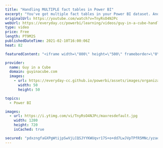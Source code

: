 ```yaml
---
title: "Handling MULTIPLE fact tables in Power BI"
excerpt: "You've got multiple fact tables in your Power BI dataset. And, dimension tables for each. Struggling to slice and dice across both? Patrick shows you how to deal with this mess.  Understand star schema and the importance for Power BI https://docs.microsoft.com/power-bi/guidance/star-schema  📢 Become"
originalUrl: https://youtube.com/watch?v=TnyRsO4NJPc
webUrl: https://everyday.cc/powerbi/learning/videos/guy-in-a-cube-handling-multiple-fact-tables-in-power-bi/
type: video
price: Free
length: PT9M2S
publishedDateTime: 2021-02-10T16:00:06Z
heat: 82

featuredContent: "<iframe width=\"800\" height=\"500\" frameborder=\"0\" src=\"https://www.youtube.com/embed/TnyRsO4NJPc\" allow=\"accelerometer; autoplay; encrypted-media; gyroscope; picture-in-picture\" allowfullscreen></iframe>"

provider:
  name: Guy in a Cube
  domain: guyinacube.com
  images:
    - url: https://everyday-cc.github.io/powerbi/assets/images/organizations/guyinacube.com-50x50.jpg
      width: 50
      height: 50

topics:
  - Power BI

images:
  - url: https://i.ytimg.com/vi/TnyRsO4NJPc/maxresdefault.jpg
    width: 1280
    height: 720
    isCached: true

secured: "pdxzngfaGXPgWtijpSwVjLCQSJYYKWUqvr17S+o+dd7LwJVpTPfR5MNc/yzaqkpsu3wQHUmwOTTpBilmFqeRGpSguKN8COJ7JoNnBJPcNot+dlzFBe8TnKRd6uigqtPVms9/aJ3q1K7HInFt6EksJq2kBXzTsJs6hcr5FGsR1/I04rPBsphQgQ2N8doxAnwYZvP2qhFjQltEX7E8rbg2KziVlZ3ZV2pEayFNj9ViLXao0lM16ywHGisC8KdygY6zChww/F7i6c/WgdjmmcYpE0w9NxlGppYdGlLzHpOwnfyNO4HzlmWAvAB+AoVoFRIWhbSszu7HDUvYc0hX4NAp+jTVKR3RjkNL5dhyfYEJwXbVH7vDnC/cdWs1C+d3wBBPcnWBfLcMHjn3GsMS2PPV5Lo4trUVzdcUdQXV1TauINg=;YItr1NrBNHRswOnBdOkA9g=="
---
```


